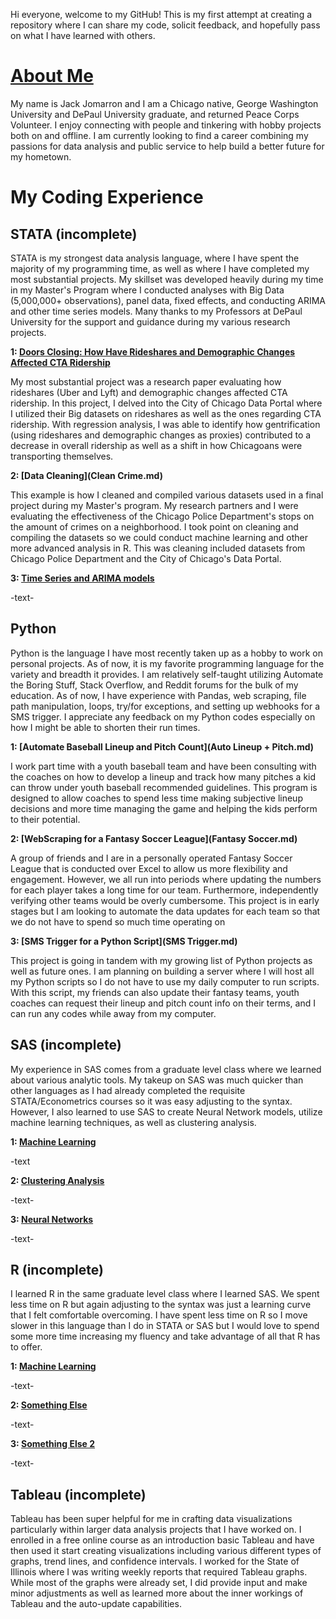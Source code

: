 Hi everyone, welcome to my GitHub! This is my first attempt at creating a repository where I can share my code, solicit feedback, and hopefully pass on what I have learned with others.

# [About Me](https://www.linkedin.com/in/jackjomarron/)

My name is Jack Jomarron and I am a Chicago native, George Washington University and DePaul University graduate, and returned Peace Corps Volunteer. I enjoy connecting with people and tinkering with hobby projects both on and offline. I am currently looking to find a career combining my passions for data analysis and public service to help build a better future for my hometown. 

# My Coding Experience
## STATA (incomplete)
STATA is my strongest data analysis language, where I have spent the majority of my programming time, as well as where I have completed my most substantial projects. My skillset was developed heavily during my time in my Master's Program where I conducted analyses with Big Data (5,000,000+ observations), panel data, fixed effects, and conducting ARIMA and other time series models. Many thanks to my Professors at DePaul University for the support and guidance during my various research projects. 

**1: [Doors Closing: How Have Rideshares and Demographic Changes Affected CTA Ridership](CTA.md)**

My most substantial project was a research paper evaluating how rideshares (Uber and Lyft) and demographic changes affected CTA ridership. In this project, I delved into the City of Chicago Data Portal where I utilized their Big datasets on rideshares as well as the ones regarding CTA ridership. With regression analysis, I was able to identify how gentrification (using rideshares and demographic changes as proxies) contributed to a decrease in overall ridership as well as a shift in how Chicagoans were transporting themselves.

**2: [Data Cleaning](Clean Crime.md)**

This example is how I cleaned and compiled various datasets used in a final project during my Master's program. My research partners and I were evaluating the effectiveness of the Chicago Police Department's stops on the amount of crimes on a neighborhood. I took point on cleaning and compiling the datasets so we could conduct machine learning and other more advanced analysis in R. This was cleaning included datasets from Chicago Police Department and the City of Chicago's Data Portal.

**3: [Time Series and ARIMA models](.md)**

-text-

## Python
Python is the language I have most recently taken up as a hobby to work on personal projects. As of now, it is my favorite programming language for the variety and breadth it provides. I am relatively self-taught utilizing Automate the Boring Stuff, Stack Overflow, and Reddit forums for the bulk of my education. As of now, I have experience with Pandas, web scraping, file path manipulation, loops, try/for exceptions, and setting up webhooks for a SMS trigger. I appreciate any feedback on my Python codes especially on how I might be able to shorten their run times.

**1: [Automate Baseball Lineup and Pitch Count](Auto Lineup + Pitch.md)**

I work part time with a youth baseball team and have been consulting with the coaches on how to develop a lineup and track how many pitches a kid can throw under youth baseball recommended guidelines. This program is designed to allow coaches to spend less time making subjective lineup decisions and more time managing the game and helping the kids perform to their potential.

**2: [WebScraping for a Fantasy Soccer League](Fantasy Soccer.md)**

A group of friends and I are in a personally operated Fantasy Soccer League that is conducted over Excel to allow us more flexibility and engagement. However, we all run into periods where updating the numbers for each player takes a long time for our team. Furthermore, independently verifying other teams would be overly cumbersome. This project is in early stages but I am looking to automate the data updates for each team so that we do not have to spend so much time operating on   

**3: [SMS Trigger for a Python Script](SMS Trigger.md)**

This project is going in tandem with my growing list of Python projects as well as future ones. I am planning on building a server where I will host all my Python scripts so I do not have to use my daily computer to run scripts. With this script, my friends can also update their fantasy teams, youth coaches can request their lineup and pitch count info on their terms, and I can run any codes while away from my computer.

## SAS (incomplete)
My experience in SAS comes from a graduate level class where we learned about various analytic tools. My takeup on SAS was much quicker than other languages as I had already completed the requisite STATA/Econometrics courses so it was easy adjusting to the syntax. However, I also learned to use SAS to create Neural Network models, utilize machine learning techniques, as well as clustering analysis. 

**1: [Machine Learning](.md)**

-text

**2: [Clustering Analysis](.md)**

-text-   

**3: [Neural Networks](.md)**

-text-

## R (incomplete)
I learned R in the same graduate level class where I learned SAS. We spent less time on R but again adjusting to the syntax was just a learning curve that I felt comfortable overcoming. I have spent less time on R so I move slower in this language than I do in STATA or SAS but I would love to spend some more time increasing my fluency and take advantage of all that R has to offer.

**1: [Machine Learning](.md)**

-text-

**2: [Something Else](.md)**

-text-

**3: [Something Else 2](.md)**

-text-

## Tableau (incomplete)
Tableau has been super helpful for me in crafting data visualizations particularly within larger data analysis projects that I have worked on. I enrolled in a free online course as an introduction basic Tableau and have then used it start creating visualizations including various different types of graphs, trend lines, and confidence intervals. I worked for the State of Illinois where I was writing weekly reports that required Tableau graphs. While most of the graphs were already set, I did provide input and make minor adjustments as well as learned more about the inner workings of Tableau and the auto-update capabilities. 
